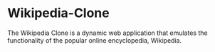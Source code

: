 # Wikipedia-Clone
The Wikipedia Clone is a dynamic web application that emulates the functionality of the popular online encyclopedia, Wikipedia.
